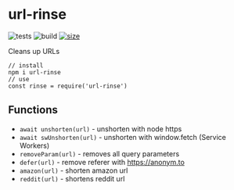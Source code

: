 # url-rinse
![tests](https://img.shields.io/github/workflow/status/mchangrh/url-rinse/unit-test?label=tests)
![build](https://img.shields.io/github/workflow/status/mchangrh/url-rinse/npm-publish)
[![size](https://packagephobia.com/badge?p=url-rinse)](https://packagephobia.com/result?p=url-rinse)

Cleans up URLs
```
// install
npm i url-rinse
// use
const rinse = require('url-rinse')
```

## Functions
 - `await unshorten(url)` - unshorten with node https
 - `await swUnshorten(url)` - unshorten with window.fetch (Service Workers)
 - `removeParam(url)` - removes all query parameters
 - `defer(url)` - remove referer with https://anonym.to
 - `amazon(url)` - shorten amazon url
 - `reddit(url)` - shortens reddit url